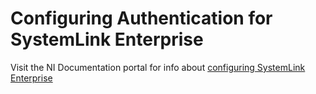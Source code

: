 # Configuring Authentication for SystemLink Enterprise
Visit the NI Documentation portal for info about [configuring SystemLink Enterprise](https://ni-staging.zoominsoftware.io/docs/en-US/bundle/systemlink-enterprise/page/config-systemlink-enterprise.html)
